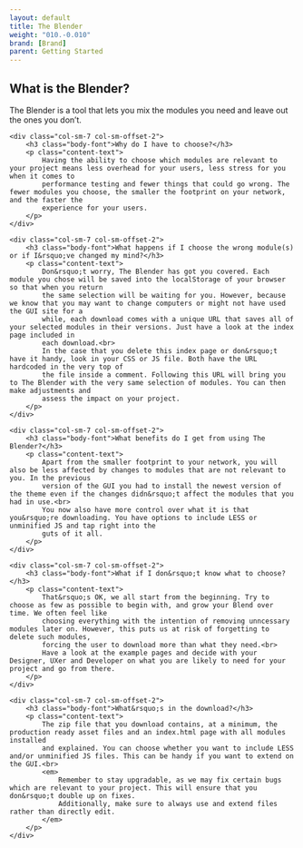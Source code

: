 ```yaml
---
layout: default
title: The Blender
weight: "010.-0.010"
brand: [Brand]
parent: Getting Started
---
```


<div class="row">
	<div class="col-sm-10 col-sm-offset-1">
		<h2 class="body-font">What is the Blender?</h2>
		<p class="lead">
			The Blender is a tool that lets you mix the modules you need and leave out the ones you don&rsquo;t.
		</p>
	</div>

	<div class="col-sm-7 col-sm-offset-2">
		<h3 class="body-font">Why do I have to choose?</h3>
		<p class="content-text">
			Having the ability to choose which modules are relevant to your project means less overhead for your users, less stress for you when it comes to
			performance testing and fewer things that could go wrong. The fewer modules you choose, the smaller the footprint on your network, and the faster the
			experience for your users.
		</p>
	</div>

	<div class="col-sm-7 col-sm-offset-2">
		<h3 class="body-font">What happens if I choose the wrong module(s) or if I&rsquo;ve changed my mind?</h3>
		<p class="content-text">
			Don&rsquo;t worry, The Blender has got you covered. Each module you chose will be saved into the localStorage of your browser so that when you return
			the same selection will be waiting for you. However, because we know that you may want to change computers or might not have used the GUI site for a
			while, each download comes with a unique URL that saves all of your selected modules in their versions. Just have a look at the index page included in
			each download.<br>
			In the case that you delete this index page or don&rsquo;t have it handy, look in your CSS or JS file. Both have the URL hardcoded in the very top of
			the file inside a comment. Following this URL will bring you to The Blender with the very same selection of modules. You can then make adjustments and
			assess the impact on your project.
		</p>
	</div>

	<div class="col-sm-7 col-sm-offset-2">
		<h3 class="body-font">What benefits do I get from using The Blender?</h3>
		<p class="content-text">
			Apart from the smaller footprint to your network, you will also be less affected by changes to modules that are not relevant to you. In the previous
			version of the GUI you had to install the newest version of the theme even if the changes didn&rsquo;t affect the modules that you had in use.<br>
			You now also have more control over what it is that you&rsquo;re downloading. You have options to include LESS or unminified JS and tap right into the
			guts of it all.
		</p>
	</div>

	<div class="col-sm-7 col-sm-offset-2">
		<h3 class="body-font">What if I don&rsquo;t know what to choose?</h3>
		<p class="content-text">
			That&rsquo;s OK, we all start from the beginning. Try to choose as few as possible to begin with, and grow your Blend over time. We often feel like
			choosing everything with the intention of removing unncessary modules later on. However, this puts us at risk of forgetting to delete such modules,
			forcing the user to download more than what they need.<br>
			Have a look at the example pages and decide with your Designer, UXer and Developer on what you are likely to need for your project and go from there.
		</p>
	</div>

	<div class="col-sm-7 col-sm-offset-2">
		<h3 class="body-font">What&rsquo;s in the download?</h3>
		<p class="content-text">
			The zip file that you download contains, at a minimum, the production ready asset files and an index.html page with all modules installed
			and explained. You can choose whether you want to include LESS and/or unminified JS files. This can be handy if you want to extend on the GUI.<br>
			<em>
				Remember to stay upgradable, as we may fix certain bugs which are relevant to your project. This will ensure that you don&rsquo;t double up on fixes.
				Additionally, make sure to always use and extend files rather than directly edit.
			</em>
		</p>
	</div>

</div>